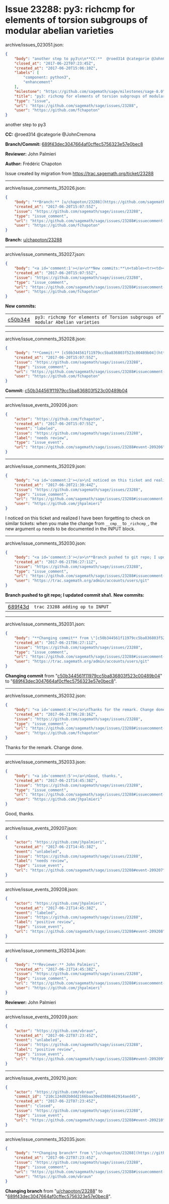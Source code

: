 # Issue 23288: py3: richcmp for elements of torsion subgroups of modular abelian varieties

archive/issues_023051.json:
```json
{
    "body": "another step to py3\n\n**CC:**  @roed314 @categorie @JohnCremona\n\n**Branch/Commit:** [689f43dec3047664af0cffec5756323e57e0bec8](https://github.com/sagemath/sagetrac-mirror/commit/689f43dec3047664af0cffec5756323e57e0bec8)\n\n**Reviewer:** John Palmieri\n\n**Author:** Fr\u00e9d\u00e9ric Chapoton\n\nIssue created by migration from https://trac.sagemath.org/ticket/23288\n\n",
    "closed_at": "2017-06-22T07:23:45Z",
    "created_at": "2017-06-20T15:06:10Z",
    "labels": [
        "component: python3",
        "enhancement"
    ],
    "milestone": "https://github.com/sagemath/sage/milestones/sage-8.0",
    "title": "py3: richcmp for elements of torsion subgroups of modular abelian varieties",
    "type": "issue",
    "url": "https://github.com/sagemath/sage/issues/23288",
    "user": "https://github.com/fchapoton"
}
```
another step to py3

**CC:**  @roed314 @categorie @JohnCremona

**Branch/Commit:** [689f43dec3047664af0cffec5756323e57e0bec8](https://github.com/sagemath/sagetrac-mirror/commit/689f43dec3047664af0cffec5756323e57e0bec8)

**Reviewer:** John Palmieri

**Author:** Frédéric Chapoton

Issue created by migration from https://trac.sagemath.org/ticket/23288





---

archive/issue_comments_352026.json:
```json
{
    "body": "**Branch:** [u/chapoton/23288](https://github.com/sagemath/sagetrac-mirror/tree/u/chapoton/23288)",
    "created_at": "2017-06-20T15:07:55Z",
    "issue": "https://github.com/sagemath/sage/issues/23288",
    "type": "issue_comment",
    "url": "https://github.com/sagemath/sage/issues/23288#issuecomment-352026",
    "user": "https://github.com/fchapoton"
}
```

**Branch:** [u/chapoton/23288](https://github.com/sagemath/sagetrac-mirror/tree/u/chapoton/23288)



---

archive/issue_comments_352027.json:
```json
{
    "body": "<a id='comment:1'></a>\n**New commits:**\n<table><tr><td><a href=\"https://github.com/sagemath/sagetrac-mirror/commit/c50b344561f11979cc5ba836803f523c00489b04\">c50b344</a></td><td><code>py3: richcmp for elements of Torsion subgroups of modular Abelian varieties</code></td></tr></table>\n",
    "created_at": "2017-06-20T15:07:55Z",
    "issue": "https://github.com/sagemath/sage/issues/23288",
    "type": "issue_comment",
    "url": "https://github.com/sagemath/sage/issues/23288#issuecomment-352027",
    "user": "https://github.com/fchapoton"
}
```

<a id='comment:1'></a>
**New commits:**
<table><tr><td><a href="https://github.com/sagemath/sagetrac-mirror/commit/c50b344561f11979cc5ba836803f523c00489b04">c50b344</a></td><td><code>py3: richcmp for elements of Torsion subgroups of modular Abelian varieties</code></td></tr></table>




---

archive/issue_comments_352028.json:
```json
{
    "body": "**Commit:** [c50b344561f11979cc5ba836803f523c00489b04](https://github.com/sagemath/sagetrac-mirror/commit/c50b344561f11979cc5ba836803f523c00489b04)",
    "created_at": "2017-06-20T15:07:55Z",
    "issue": "https://github.com/sagemath/sage/issues/23288",
    "type": "issue_comment",
    "url": "https://github.com/sagemath/sage/issues/23288#issuecomment-352028",
    "user": "https://github.com/fchapoton"
}
```

**Commit:** [c50b344561f11979cc5ba836803f523c00489b04](https://github.com/sagemath/sagetrac-mirror/commit/c50b344561f11979cc5ba836803f523c00489b04)



---

archive/issue_events_209206.json:
```json
{
    "actor": "https://github.com/fchapoton",
    "created_at": "2017-06-20T15:07:55Z",
    "event": "labeled",
    "issue": "https://github.com/sagemath/sage/issues/23288",
    "label": "needs review",
    "type": "issue_event",
    "url": "https://github.com/sagemath/sage/issues/23288#event-209206"
}
```



---

archive/issue_comments_352029.json:
```json
{
    "body": "<a id='comment:2'></a>\nI noticed on this ticket and realized I have been forgetting to check on similar tickets: when you make the change from `__cmp__` to `_richcmp_`, the new argument `op` needs to be documented in the INPUT block.",
    "created_at": "2017-06-20T21:30:44Z",
    "issue": "https://github.com/sagemath/sage/issues/23288",
    "type": "issue_comment",
    "url": "https://github.com/sagemath/sage/issues/23288#issuecomment-352029",
    "user": "https://github.com/jhpalmieri"
}
```

<a id='comment:2'></a>
I noticed on this ticket and realized I have been forgetting to check on similar tickets: when you make the change from `__cmp__` to `_richcmp_`, the new argument `op` needs to be documented in the INPUT block.



---

archive/issue_comments_352030.json:
```json
{
    "body": "<a id='comment:3'></a>\n**Branch pushed to git repo; I updated commit sha1.** **New commits:**\n<table><tr><td><a href=\"https://github.com/sagemath/sagetrac-mirror/commit/689f43dec3047664af0cffec5756323e57e0bec8\">689f43d</a></td><td><code>trac 23288 adding op to INPUT</code></td></tr></table>\n",
    "created_at": "2017-06-21T06:27:11Z",
    "issue": "https://github.com/sagemath/sage/issues/23288",
    "type": "issue_comment",
    "url": "https://github.com/sagemath/sage/issues/23288#issuecomment-352030",
    "user": "https://trac.sagemath.org/admin/accounts/users/git"
}
```

<a id='comment:3'></a>
**Branch pushed to git repo; I updated commit sha1.** **New commits:**
<table><tr><td><a href="https://github.com/sagemath/sagetrac-mirror/commit/689f43dec3047664af0cffec5756323e57e0bec8">689f43d</a></td><td><code>trac 23288 adding op to INPUT</code></td></tr></table>




---

archive/issue_comments_352031.json:
```json
{
    "body": "**Changing commit** from \"[c50b344561f11979cc5ba836803f523c00489b04](https://github.com/sagemath/sagetrac-mirror/commit/c50b344561f11979cc5ba836803f523c00489b04)\" to \"[689f43dec3047664af0cffec5756323e57e0bec8](https://github.com/sagemath/sagetrac-mirror/commit/689f43dec3047664af0cffec5756323e57e0bec8)\".",
    "created_at": "2017-06-21T06:27:11Z",
    "issue": "https://github.com/sagemath/sage/issues/23288",
    "type": "issue_comment",
    "url": "https://github.com/sagemath/sage/issues/23288#issuecomment-352031",
    "user": "https://trac.sagemath.org/admin/accounts/users/git"
}
```

**Changing commit** from "[c50b344561f11979cc5ba836803f523c00489b04](https://github.com/sagemath/sagetrac-mirror/commit/c50b344561f11979cc5ba836803f523c00489b04)" to "[689f43dec3047664af0cffec5756323e57e0bec8](https://github.com/sagemath/sagetrac-mirror/commit/689f43dec3047664af0cffec5756323e57e0bec8)".



---

archive/issue_comments_352032.json:
```json
{
    "body": "<a id='comment:4'></a>\nThanks for the remark. Change done.",
    "created_at": "2017-06-21T06:28:16Z",
    "issue": "https://github.com/sagemath/sage/issues/23288",
    "type": "issue_comment",
    "url": "https://github.com/sagemath/sage/issues/23288#issuecomment-352032",
    "user": "https://github.com/fchapoton"
}
```

<a id='comment:4'></a>
Thanks for the remark. Change done.



---

archive/issue_comments_352033.json:
```json
{
    "body": "<a id='comment:5'></a>\nGood, thanks.",
    "created_at": "2017-06-21T14:45:38Z",
    "issue": "https://github.com/sagemath/sage/issues/23288",
    "type": "issue_comment",
    "url": "https://github.com/sagemath/sage/issues/23288#issuecomment-352033",
    "user": "https://github.com/jhpalmieri"
}
```

<a id='comment:5'></a>
Good, thanks.



---

archive/issue_events_209207.json:
```json
{
    "actor": "https://github.com/jhpalmieri",
    "created_at": "2017-06-21T14:45:38Z",
    "event": "unlabeled",
    "issue": "https://github.com/sagemath/sage/issues/23288",
    "label": "needs review",
    "type": "issue_event",
    "url": "https://github.com/sagemath/sage/issues/23288#event-209207"
}
```



---

archive/issue_events_209208.json:
```json
{
    "actor": "https://github.com/jhpalmieri",
    "created_at": "2017-06-21T14:45:38Z",
    "event": "labeled",
    "issue": "https://github.com/sagemath/sage/issues/23288",
    "label": "positive review",
    "type": "issue_event",
    "url": "https://github.com/sagemath/sage/issues/23288#event-209208"
}
```



---

archive/issue_comments_352034.json:
```json
{
    "body": "**Reviewer:** John Palmieri",
    "created_at": "2017-06-21T14:45:38Z",
    "issue": "https://github.com/sagemath/sage/issues/23288",
    "type": "issue_comment",
    "url": "https://github.com/sagemath/sage/issues/23288#issuecomment-352034",
    "user": "https://github.com/jhpalmieri"
}
```

**Reviewer:** John Palmieri



---

archive/issue_events_209209.json:
```json
{
    "actor": "https://github.com/vbraun",
    "created_at": "2017-06-22T07:23:45Z",
    "event": "unlabeled",
    "issue": "https://github.com/sagemath/sage/issues/23288",
    "label": "positive review",
    "type": "issue_event",
    "url": "https://github.com/sagemath/sage/issues/23288#event-209209"
}
```



---

archive/issue_events_209210.json:
```json
{
    "actor": "https://github.com/vbraun",
    "commit_id": "210c124d02b0dd2166baa30ed3086462914aed45",
    "created_at": "2017-06-22T07:23:45Z",
    "event": "closed",
    "issue": "https://github.com/sagemath/sage/issues/23288",
    "type": "issue_event",
    "url": "https://github.com/sagemath/sage/issues/23288#event-209210"
}
```



---

archive/issue_comments_352035.json:
```json
{
    "body": "**Changing branch** from \"[u/chapoton/23288](https://github.com/sagemath/sagetrac-mirror/tree/u/chapoton/23288)\" to \"[689f43dec3047664af0cffec5756323e57e0bec8](https://github.com/sagemath/sagetrac-mirror/commit/689f43dec3047664af0cffec5756323e57e0bec8)\".",
    "created_at": "2017-06-22T07:23:45Z",
    "issue": "https://github.com/sagemath/sage/issues/23288",
    "type": "issue_comment",
    "url": "https://github.com/sagemath/sage/issues/23288#issuecomment-352035",
    "user": "https://github.com/vbraun"
}
```

**Changing branch** from "[u/chapoton/23288](https://github.com/sagemath/sagetrac-mirror/tree/u/chapoton/23288)" to "[689f43dec3047664af0cffec5756323e57e0bec8](https://github.com/sagemath/sagetrac-mirror/commit/689f43dec3047664af0cffec5756323e57e0bec8)".

